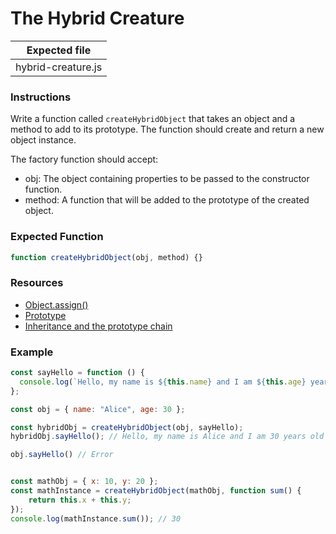 # The Hybrid Creature

| Expected file      |
| ------------------ |
| hybrid-creature.js |

### Instructions

Write a function called `createHybridObject` that takes an object and a method to add to its prototype. The function should create and return a new object instance.

The factory function should accept:

- obj: The object containing properties to be passed to the constructor function.
- method: A function that will be added to the prototype of the created object.

### Expected Function

```js
function createHybridObject(obj, method) {}
```

### Resources

- [Object.assign()](https://developer.mozilla.org/en-US/docs/Web/JavaScript/Reference/Global_Objects/Object/assign)
- [Prototype](https://developer.mozilla.org/en-US/docs/Web/JavaScript/Reference/Global_Objects/Function/prototype#changing_the_prototype_of_all_instances_by_mutating_the_prototype_property)
- [Inheritance and the prototype chain](https://developer.mozilla.org/en-US/docs/Web/JavaScript/Inheritance_and_the_prototype_chain)

### Example

```js
const sayHello = function () {
  console.log(`Hello, my name is ${this.name} and I am ${this.age} years old.`);
};

const obj = { name: "Alice", age: 30 };

const hybridObj = createHybridObject(obj, sayHello);
hybridObj.sayHello(); // Hello, my name is Alice and I am 30 years old

obj.sayHello() // Error


const mathObj = { x: 10, y: 20 };
const mathInstance = createHybridObject(mathObj, function sum() { 
    return this.x + this.y; 
});
console.log(mathInstance.sum()); // 30
```
